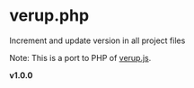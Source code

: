 # verup.php
Increment and update version in all project files 

Note: This is a port to PHP of [verup.js](https://github.com/duzun/verup).

**v1.0.0**
